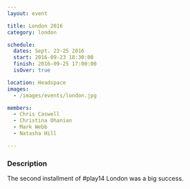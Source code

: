 ```yaml
---
layout: event

title: London 2016
category: london

schedule:
  dates: Sept. 23-25 2016
  start: 2016-09-23 18:30:00
  finish: 2016-09-25 17:00:00
  isOver: true

location: Headspace
images:
  - /images/events/london.jpg

members:
  - Chris Caswell
  - Christina Ohanian
  - Mark Webb
  - Natasha Hill

---
```


### Description
The second installment of #play14 London was a big success.
